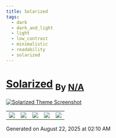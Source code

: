 ```yaml
---
title: Solarized
tags:
  - dark
  - dark_and_light
  - light
  - low_contrast
  - minimalistic
  - readability
  - solarized
---
```

<div style="theme_page_template_version_1"> </div>

<h1>
    <a href="harmtemolder/obsidian-solarized">Solarized</a>
    <sub>By <a href="https://github.com/N/A">N/A</a></sub>
</h1>

[![Solarized Theme Screenshot](screenshot.png)](harmtemolder/obsidian-solarized)


<div class="inforow">
    <table>
        <tbody>
            <tr>
                <td><img src="https://img.shields.io/github/stars/?color=573E7A&amp;logo=github&amp;style=for-the-badge"></td>
                <td><img src="https://img.shields.io/github/issues/?color=573E7A&amp;logo=github&amp;style=for-the-badge"></td>
                <td><img src="https://img.shields.io/github/issues-pr/?color=573E7A&amp;logo=github&amp;style=for-the-badge"></td>
                <td><img src="https://img.shields.io/badge/Created%20on-Unknown-blue?color=573E7A&amp;logo=github&amp;style=for-the-badge"></td>
                <td><img src="https://img.shields.io/github/last-commit/?color=573E7A&amp;label=last%20update&amp;logo=github&amp;style=for-the-badge"></td>
            </tr>
        </tbody>
    </table>
</div>

Generated on August 22, 2025 at 02:10 AM
